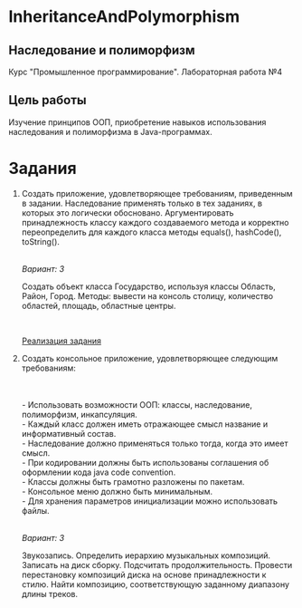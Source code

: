 # InheritanceAndPolymorphism
## Наследование и полиморфизм
Курс "Промышленное программирование". Лабораторная работа №4

## Цель работы
Изучение принципов ООП, приобретение навыков использования наследования и полиморфизма в Java-программах.

# Задания
1. <p>Создать приложение, удовлетворяющее требованиям, приведенным в задании. Наследование применять только в тех заданиях, в которых это логически обосновано. Аргументировать принадлежность классу каждого создаваемого метода и корректно переопределить для каждого класса методы equals(), hashCode(), toString().</p>
    <br>
   <i>Вариант: 3</i>
   <br>
   <p>Создать объект класса Государство, используя классы Область, Район, Город. Методы: вывести на консоль столицу, количество областей, площадь, областные центры.</p><br>
   
   [Реализация задания](./src/com/task1/Main.java)

2. <p>Создать консольное приложение, удовлетворяющее следующим требованиям:</p>
    <br>
    <br> - Использовать возможности ООП: классы, наследование, полиморфизм, инкапсуляция.
    <br> - Каждый класс должен иметь отражающее смысл название и информативный состав.
    <br> - Наследование должно применяться только тогда, когда это имеет смысл.
    <br> - При кодировании должны быть использованы соглашения об оформлении кода java code convention.
    <br> - Классы должны быть грамотно разложены по пакетам.
    <br> - Консольное меню должно быть минимальным.
    <br> - Для хранения параметров инициализации можно использовать файлы.
    <br>

   <br><i>Вариант: 3</i>
   <br><p>Звукозапись. Определить иерархию музыкальных композиций. Записать на диск сборку. Подсчитать продолжительность. Провести перестановку композиций диска на основе принадлежности к стилю. Найти композицию, соответствующую заданному диапазону длины треков.</p>
<br>

